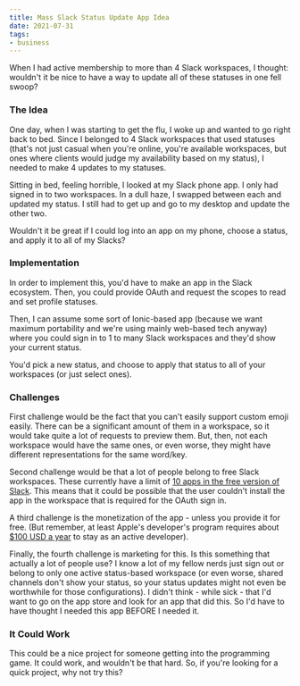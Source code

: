 ```yaml
---
title: Mass Slack Status Update App Idea
date: 2021-07-31
tags:
- business
---
```

When I had active membership to more than 4 Slack workspaces, I thought: wouldn't it be nice to have a way to update all of these statuses in one fell swoop?

<!--more-->

### The Idea
One day, when I was starting to get the flu, I woke up and wanted to go right back to bed.  Since I belonged to 4 Slack workspaces that used statuses (that's not just casual when you're online, you're available workspaces, but ones where clients would judge my availability based on my status), I needed to make 4 updates to my statuses.

Sitting in bed, feeling horrible, I looked at my Slack phone app.  I only had signed in to two workspaces. In a dull haze, I swapped between each and updated my status. I still had to get up and go to my desktop and update the other two.

Wouldn't it be great if I could log into an app on my phone, choose a status, and apply it to all of my Slacks?

### Implementation
In order to implement this, you'd have to make an app in the Slack ecosystem.  Then, you could provide OAuth and request the scopes to read and set profile statuses.  

Then, I can assume some sort of Ionic-based app (because we want maximum portability and we're using mainly web-based tech anyway) where you could sign in to 1 to many Slack workspaces and they'd show your current status.

You'd pick a new status, and choose to apply that status to all of your workspaces (or just select ones).

### Challenges
First challenge would be the fact that you can't easily support custom emoji easily.  There can be a significant amount of them in a workspace, so it would take quite a lot of requests to preview them.  But, then, not each workspace would have the same ones, or even worse, they might have different representations for the same word/key.

Second challenge would be that a lot of people belong to free Slack workspaces.  These currently have a limit of [10 apps in the free version of Slack](https://slack.com/help/articles/115002422943-Message-file-and-app-limits-on-the-free-version-of-Slack).  This means that it could be possible that the user couldn't install the app in the workspace that is required for the OAuth sign in.

A third challenge is the monetization of the app - unless you provide it for free. (But remember, at least Apple's developer's program requires about [$100 USD a year](https://developer.apple.com/support/purchase-activation) to stay as an active developer).

Finally, the fourth challenge is marketing for this. Is this something that actually a lot of people use? I know a lot of my fellow nerds just sign out or belong to only one active status-based workspace (or even worse, shared channels don't show your status, so your status updates might not even be worthwhile for those configurations).  I didn't think - while sick - that I'd want to go on the app store and look for an app that did this. So I'd have to have thought I needed this app BEFORE I needed it.

### It Could Work
This could be a nice project for someone getting into the programming game. It could work, and wouldn't be that hard. So, if you're looking for a quick project, why not try this?
